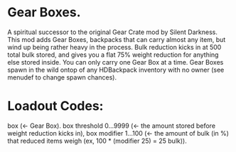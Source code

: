 # Gear Boxes.
A spiritual successor to the original Gear Crate mod by Silent Darkness. This mod adds Gear Boxes, backpacks that can carry almost any item, but wind up being rather heavy in the process. Bulk reduction kicks in at 500 total bulk stored, and gives you a flat 75% weight reduction for anything else stored inside. You can only carry one Gear Box at a time. Gear Boxes spawn in the wild ontop of any HDBackpack inventory with no owner (see menudef to change spawn chances).  

# Loadout Codes:
box (<- Gear Box).
box threshold 0...9999 (<- the amount stored before weight reduction kicks in),
box modifier  1...100  (<- the amount of bulk (in %) that reduced items weigh (ex, 100 * (modifier 25) = 25 bulk)).